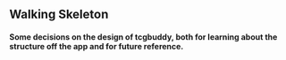 ## Walking Skeleton ##

#### Some decisions on the design of tcgbuddy, both for learning about the structure off the app and for future reference. ####